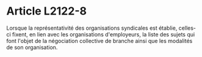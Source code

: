 # Article L2122-8

Lorsque la représentativité des organisations syndicales est établie, celles-ci fixent, en lien avec les organisations d'employeurs, la liste des sujets qui font l'objet de la négociation collective de branche ainsi que les modalités de son organisation.